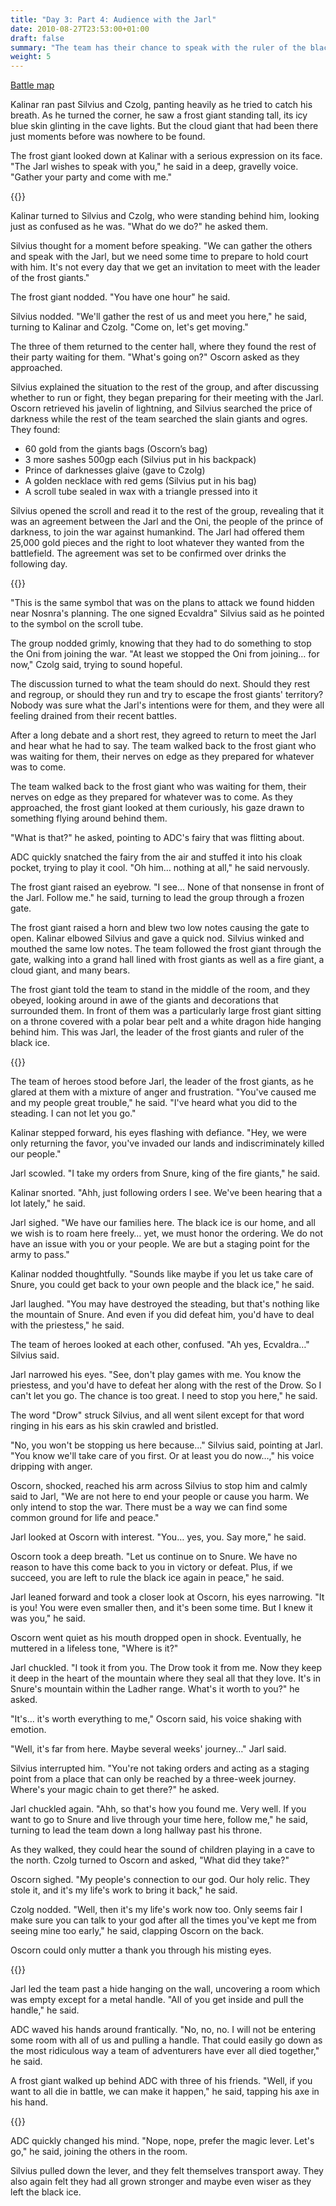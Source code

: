 ```yaml
---
title: "Day 3: Part 4: Audience with the Jarl"
date: 2010-08-27T23:53:00+01:00
draft: false
summary: "The team has their chance to speak with the ruler of the black ice"
weight: 5
---
```


<a href="/img/Roll20-MeetingJargle-2022-12-15_21-37-01.png" data-lightbox="image-1" data-title="The team followed the frost giant through the gate, walking into a grand hall lined with frost giants as well as a fire giant, a cloud giant, and many bears.">Battle map</a>
    

Kalinar ran past Silvius and Czolg, panting heavily as he tried to catch his breath. As he turned the corner, he saw a frost giant standing tall, its icy blue skin glinting in the cave lights. But the cloud giant that had been there just moments before was nowhere to be found.

The frost giant looked down at Kalinar with a serious expression on its face. "The Jarl wishes to speak with you," he said in a deep, gravelly voice. "Gather your party and come with me."

{{<imageToClickGlobal imgPosition = "left" imagePath = "/img/DALL·E 2022-12-22 08.26.34 - An old warrior giant wrinkled and mean with frost beard angrily swinging  a huge axe over his head in a dark background.png" Capition = "The frost giant looked down at Kalinar with a serious expression on its face. “The Jarl wishes to speak with you,” he said in a deep, gravelly voice. “Gather your party and come with me.”"  width = "60%" >}}


Kalinar turned to Silvius and Czolg, who were standing behind him, looking just as confused as he was. "What do we do?" he asked them.

Silvius thought for a moment before speaking. "We can gather the others and speak with the Jarl, but we need some time to prepare to hold court with him. It's not every day that we get an invitation to meet with the leader of the frost giants."

The frost giant nodded. "You have one hour" he said.

Silvius nodded. "We'll gather the rest of us and meet you here," he said, turning to Kalinar and Czolg. "Come on, let's get moving."

The three of them returned to the center hall, where they found the rest of their party waiting for them. "What's going on?" Oscorn asked as they approached.

Silvius explained the situation to the rest of the group, and after discussing whether to run or fight, they began preparing for their meeting with the Jarl. Oscorn retrieved his javelin of lightning, and Silvius searched the price of darkness while the rest of the team searched the slain giants and ogres. They found:

- 60 gold from the giants bags (Oscorn’s bag)
- 3 more sashes 500gp each (Silvius put in his backpack)
- Prince of darknesses glaive (gave to Czolg)
- A golden necklace with red gems (Silvius put in his bag)
- A scroll tube sealed in wax with a triangle pressed into it

Silvius opened the scroll and read it to the rest of the group, revealing that it was an agreement between the Jarl and the Oni, the people of the prince of darkness, to join the war against humankind. The Jarl had offered them 25,000 gold pieces and the right to loot whatever they wanted from the battlefield. The agreement was set to be confirmed over drinks the following day.

{{<imageToClickGlobal imgPosition = "right" imagePath = "/img/DALL·E 2022-12-22 08.34.54 - From behind A handsome young silver haired elf reads a medieval scroll fantasy realistic standing in a dungeon with cold misty darkness.png" Capition = "Silvius opened the scroll and read it to the rest of the group, revealing that it was an agreement between the Jarl and the Oni, the people of the prince of darkness, to join the war against humankind"  width = "60%" >}}

"This is the same symbol that was on the plans to attack we found hidden near Nosnra's planning. The one signed Ecvaldra" Silvius said as he pointed to the symbol on the scroll tube. 

The group nodded grimly, knowing that they had to do something to stop the Oni from joining the war. "At least we stopped the Oni from joining… for now," Czolg said, trying to sound hopeful.

The discussion turned to what the team should do next. Should they rest and regroup, or should they run and try to escape the frost giants' territory? Nobody was sure what the Jarl's intentions were for them, and they were all feeling drained from their recent battles.

After a long debate and a short rest, they agreed to return to meet the Jarl and hear what he had to say. The team walked back to the frost giant who was waiting for them, their nerves on edge as they prepared for whatever was to come.

The team walked back to the frost giant who was waiting for them, their nerves on edge as they prepared for whatever was to come. As they approached, the frost giant looked at them curiously, his gaze drawn to something flying around behind them.

"What is that?" he asked, pointing to ADC's fairy that was flitting about.

ADC quickly snatched the fairy from the air and stuffed it into his cloak pocket, trying to play it cool. "Oh him… nothing at all," he said nervously.

The frost giant raised an eyebrow. "I see... None of that nonsense in front of the Jarl. Follow me." he said, turning to lead the group through a frozen gate.

The frost giant raised a horn and blew two low notes causing the gate to open. Kalinar elbowed Silvius and gave a quick nod. Silvius winked and mouthed the same low notes. The team followed the frost giant through the gate, walking into a grand hall lined with frost giants as well as a fire giant, a cloud giant, and many bears.

The frost giant told the team to stand in the middle of the room, and they obeyed, looking around in awe of the giants and decorations that surrounded them. In front of them was a particularly large frost giant sitting on a throne covered with a polar bear pelt and a white dragon hide hanging behind him. This was Jarl, the leader of the frost giants and ruler of the black ice.

{{<imageToClickGlobal imgPosition = "left" imagePath = "/img/DALL·E 2022-12-22 08.26.04.png" Capition = "In front of them was a particularly large frost giant sitting on a throne covered with a polar bear pelt and a white dragon hide hanging behind him. This was Jarl, the leader of the frost giants and ruler of the black ice."  width = "60%" >}}


The team of heroes stood before Jarl, the leader of the frost giants, as he glared at them with a mixture of anger and frustration. "You've caused me and my people great trouble," he said. "I've heard what you did to the steading. I can not let you go."

Kalinar stepped forward, his eyes flashing with defiance. "Hey, we were only returning the favor, you've invaded our lands and indiscriminately killed our people."

Jarl scowled. "I take my orders from Snure, king of the fire giants," he said.

Kalinar snorted. "Ahh, just following orders I see. We've been hearing that a lot lately," he said.

Jarl sighed. "We have our families here. The black ice is our home, and all we wish is to roam here freely… yet, we must honor the ordering. We do not have an issue with you or your people. We are but a staging point for the army to pass."

Kalinar nodded thoughtfully. "Sounds like maybe if you let us take care of Snure, you could get back to your own people and the black ice," he said.

Jarl laughed. "You may have destroyed the steading, but that's nothing like the mountain of Snure. And even if you did defeat him, you'd have to deal with the priestess," he said.

The team of heroes looked at each other, confused. "Ah yes, Ecvaldra…" Silvius said.

Jarl narrowed his eyes. "See, don't play games with me. You know the priestess, and you'd have to defeat her along with the rest of the Drow. So I can't let you go. The chance is too great. I need to stop you here," he said.

The word "Drow" struck Silvius, and all went silent except for that word ringing in his ears as his skin crawled and bristled.

"No, you won't be stopping us here because..." Silvius said, pointing at Jarl. "You know we'll take care of you first. Or at least you do now…," his voice dripping with anger.

Oscorn, shocked, reached his arm across Silvius to stop him and calmly said to Jarl, "We are not here to end your people or cause you harm. We only intend to stop the war. There must be a way we can find some common ground for life and peace."

Jarl looked at Oscorn with interest. "You… yes, you. Say more," he said.

Oscorn took a deep breath. "Let us continue on to Snure. We have no reason to have this come back to you in victory or defeat. Plus, if we succeed, you are left to rule the black ice again in peace," he said.

Jarl leaned forward and took a closer look at Oscorn, his eyes narrowing. "It is you! You were even smaller then, and it's been some time. But I knew it was you," he said.

Oscorn went quiet as his mouth dropped open in shock. Eventually, he muttered in a lifeless tone, "Where is it?"

Jarl chuckled. "I took it from you. The Drow took it from me. Now they keep it deep in the heart of the mountain where they seal all that they love. It's in Snure's mountain within the Ladher range. What's it worth to you?" he asked.

"It's… it's worth everything to me," Oscorn said, his voice shaking with emotion.

"Well, it's far from here. Maybe several weeks' journey…" Jarl said.

Silvius interrupted him. "You're not taking orders and acting as a staging point from a place that can only be reached by a three-week journey. Where's your magic chain to get there?" he asked.

Jarl chuckled again. "Ahh, so that's how you found me. Very well. If you want to go to Snure and live through your time here, follow me," he said, turning to lead the team down a long hallway past his throne.

As they walked, they could hear the sound of children playing in a cave to the north. Czolg turned to Oscorn and asked, "What did they take?"

Oscorn sighed. "My people's connection to our god. Our holy relic. They stole it, and it's my life's work to bring it back," he said.

Czolg nodded. "Well, then it's my life's work now too. Only seems fair I make sure you can talk to your god after all the times you've kept me from seeing mine too early," he said, clapping Oscorn on the back.

Oscorn could only mutter a thank you through his misting eyes.


{{<imageToClickGlobal imgPosition = "right"  imagePath = "/img/DALL·E 2022-12-22 08.25.18 - a medieval dungeon with a large mechanical switch stuck the wall .png" Capition = "Jarl led the team past a hide hanging on the wall, uncovering a room which was empty except for a metal handle. 'All of you get inside and pull the handle' he said."  width = "60%" >}}

Jarl led the team past a hide hanging on the wall, uncovering a room which was empty except for a metal handle. "All of you get inside and pull the handle," he said.

ADC waved his hands around frantically. "No, no, no. I will not be entering some room with all of us and pulling a handle. That could easily go down as the most ridiculous way a team of adventurers have ever all died together," he said.

A frost giant walked up behind ADC with three of his friends. "Well, if you want to all die in battle, we can make it happen," he said, tapping his axe in his hand.

{{<imageToClickGlobal imgPosition = "left"  imagePath = "/img/Jarle Reading 2022-12-15_22-08-10.png" Capition = "ADC waved his hands around frantically. 'No, no, no. I will not be entering some room with all of us and pulling a handle. That could easily go down as the most ridiculous way a team of adventurers have ever all died together' he said."  width = "60%" >}}

ADC quickly changed his mind. "Nope, nope, prefer the magic lever. Let's go," he said, joining the others in the room.

Silvius pulled down the lever, and they felt themselves transport away. They also again felt they had all grown stronger and maybe even wiser as they left the black ice. 
